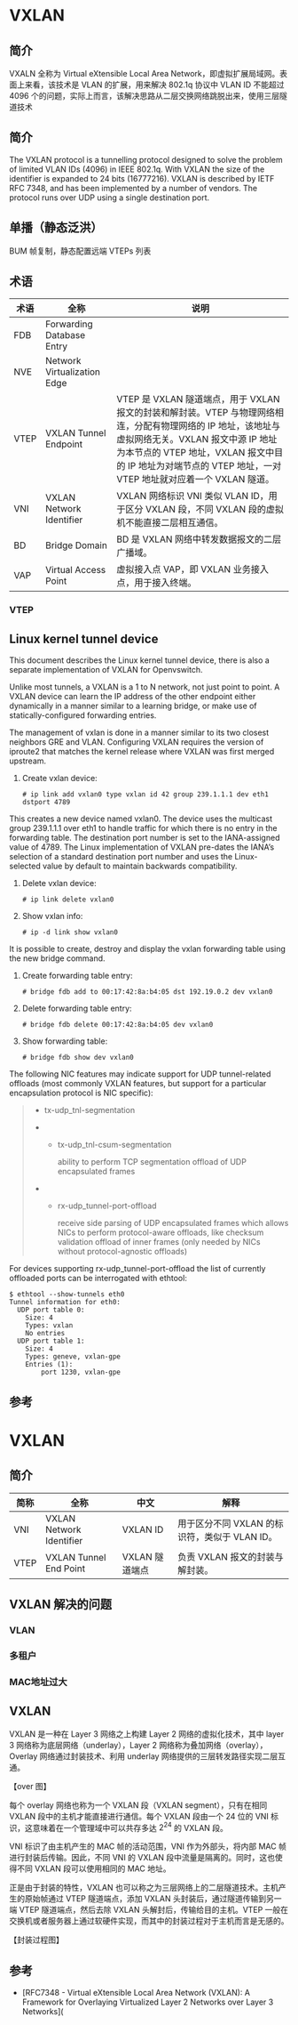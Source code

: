 # VXLAN

## 简介

VXALN 全称为 Virtual eXtensible Local Area Network，即虚拟扩展局域网。表面上来看，该技术是 VLAN 的扩展，用来解决 802.1q 协议中 VLAN ID 不能超过 4096 个的问题，实际上而言，该解决思路从二层交换网络跳脱出来，使用三层隧道技术



## 简介 

The VXLAN protocol is a tunnelling protocol designed to solve the problem of limited VLAN IDs (4096) in IEEE 802.1q. With VXLAN the size of the identifier is expanded to 24 bits (16777216). VXLAN is described by IETF RFC 7348, and has been implemented by a number of vendors. The protocol runs over UDP using a single destination port. 

## 单播（静态泛洪）

BUM 帧复制，静态配置远端 VTEPs 列表

## 术语

| 术语 | 全称                        | 说明                                                         |
| ---- | --------------------------- | ------------------------------------------------------------ |
| FDB  | Forwarding Database Entry   |                                                              |
| NVE  | Network Virtualization Edge |                                                              |
| VTEP | VXLAN Tunnel Endpoint       | VTEP 是 VXLAN 隧道端点，用于 VXLAN 报文的封装和解封装。VTEP 与物理网络相连，分配有物理网络的 IP 地址，该地址与虚拟网络无关。VXLAN 报文中源 IP 地址为本节点的 VTEP 地址，VXLAN 报文中目的 IP 地址为对端节点的 VTEP 地址，一对 VTEP 地址就对应着一个 VXLAN 隧道。 |
| VNI  | VXLAN Network Identifier    | VXLAN 网络标识 VNI 类似 VLAN ID，用于区分 VXLAN 段，不同 VXLAN 段的虚拟机不能直接二层相互通信。 |
| BD   | Bridge Domain               | BD 是 VXLAN 网络中转发数据报文的二层广播域。                 |
| VAP  | Virtual Access Point        | 虚拟接入点 VAP，即 VXLAN 业务接入点，用于接入终端。          |

### VTEP

## Linux kernel tunnel device

This document describes the Linux kernel tunnel device, there is also a separate implementation of VXLAN for Openvswitch.

Unlike most tunnels, a VXLAN is a 1 to N network, not just point to point. A VXLAN device can learn the IP address of the other endpoint either dynamically in a manner similar to a learning bridge, or make use of statically-configured forwarding entries.

The management of vxlan is done in a manner similar to its two closest neighbors GRE and VLAN. Configuring VXLAN requires the version of iproute2 that matches the kernel release where VXLAN was first merged upstream.

1. Create vxlan device:

   ```
   # ip link add vxlan0 type vxlan id 42 group 239.1.1.1 dev eth1 dstport 4789
   ```

This creates a new device named vxlan0. The device uses the multicast group 239.1.1.1 over eth1 to handle traffic for which there is no entry in the forwarding table. The destination port number is set to the IANA-assigned value of 4789. The Linux implementation of VXLAN pre-dates the IANA’s selection of a standard destination port number and uses the Linux-selected value by default to maintain backwards compatibility.

1. Delete vxlan device:

   ```
   # ip link delete vxlan0
   ```

2. Show vxlan info:

   ```
   # ip -d link show vxlan0
   ```

It is possible to create, destroy and display the vxlan forwarding table using the new bridge command.

1. Create forwarding table entry:

   ```
   # bridge fdb add to 00:17:42:8a:b4:05 dst 192.19.0.2 dev vxlan0
   ```

2. Delete forwarding table entry:

   ```
   # bridge fdb delete 00:17:42:8a:b4:05 dev vxlan0
   ```

3. Show forwarding table:

   ```
   # bridge fdb show dev vxlan0
   ```

The following NIC features may indicate support for UDP tunnel-related offloads (most commonly VXLAN features, but support for a particular encapsulation protocol is NIC specific):

> - tx-udp_tnl-segmentation
>
> - - tx-udp_tnl-csum-segmentation
>
>     ability to perform TCP segmentation offload of UDP encapsulated frames
>
> - - rx-udp_tunnel-port-offload
>
>     receive side parsing of UDP encapsulated frames which allows NICs to perform protocol-aware offloads, like checksum validation offload of inner frames (only needed by NICs without protocol-agnostic offloads)

For devices supporting rx-udp_tunnel-port-offload the list of currently offloaded ports can be interrogated with ethtool:

```
$ ethtool --show-tunnels eth0
Tunnel information for eth0:
  UDP port table 0:
    Size: 4
    Types: vxlan
    No entries
  UDP port table 1:
    Size: 4
    Types: geneve, vxlan-gpe
    Entries (1):
        port 1230, vxlan-gpe
```

## 参考

# VXLAN

## 简介



| 简称 | 全称                     | 中文           | 解释                                          |
| ---- | ------------------------ | -------------- | --------------------------------------------- |
| VNI  | VXLAN Network Identifier | VXLAN ID       | 用于区分不同 VXLAN 的标识符，类似于 VLAN ID。 |
| VTEP | VXLAN Tunnel End Point   | VXLAN 隧道端点 | 负责 VXLAN 报文的封装与解封装。               |

## VXLAN 解决的问题

### VLAN

### 多租户

### MAC地址过大

## VXLAN

VXLAN 是一种在 Layer 3 网络之上构建 Layer 2 网络的虚拟化技术，其中 layer 3 网络称为底层网络（underlay），Layer 2 网络称为叠加网络（overlay），Overlay 网络通过封装技术、利用 underlay 网络提供的三层转发路径实现二层互通。

【over 图】

每个 overlay 网络也称为一个 VXLAN 段（VXLAN segment），只有在相同 VXLAN 段中的主机才能直接进行通信。每个 VXLAN 段由一个 24 位的 VNI 标识，这意味着在一个管理域中可以共存多达 $2^{24}$  的 VXLAN 段。

VNI 标识了由主机产生的 MAC 帧的活动范围，VNI 作为外部头，将内部 MAC 帧进行封装后传输。因此，不同 VNI 的 VXLAN 段中流量是隔离的。同时，这也使得不同 VXLAN 段可以使用相同的 MAC 地址。

正是由于封装的特性，VXLAN 也可以称之为三层网络上的二层隧道技术。主机产生的原始帧通过 VTEP 隧道端点，添加 VXLAN 头封装后，通过隧道传输到另一端 VTEP 隧道端点，然后去除 VXLAN 头解封后，传输给目的主机。VTEP 一般在交换机或者服务器上通过软硬件实现，而其中的封装过程对于主机而言是无感的。

【封装过程图】



##  参考

- [RFC7348 - Virtual eXtensible Local Area Network (VXLAN): A Framework for Overlaying Virtualized Layer 2 Networks over Layer 3 Networks](